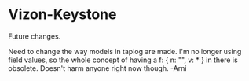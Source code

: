 Vizon-Keystone
==============


Future changes.

Need to change the way models in taplog are made.  I'm no longer using field values,
so the whole concept of having a f: { n: "", v: * } in there is obsolete.  Doesn't harm
anyone right now though.
-Arni
